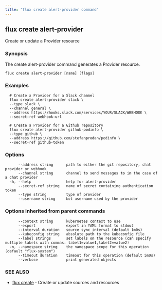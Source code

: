 ```yaml
---
title: "flux create alert-provider command"
---
```

## flux create alert-provider

Create or update a Provider resource

### Synopsis

The create alert-provider command generates a Provider resource.

```
flux create alert-provider [name] [flags]
```

### Examples

```
  # Create a Provider for a Slack channel
  flux create alert-provider slack \
  --type slack \
  --channel general \
  --address https://hooks.slack.com/services/YOUR/SLACK/WEBHOOK \
  --secret-ref webhook-url

  # Create a Provider for a Github repository
  flux create alert-provider github-podinfo \
  --type github \
  --address https://github.com/stefanprodan/podinfo \
  --secret-ref github-token
```

### Options

```
      --address string      path to either the git repository, chat provider or webhook
      --channel string      channel to send messages to in the case of a chat provider
  -h, --help                help for alert-provider
      --secret-ref string   name of secret containing authentication token
      --type string         type of provider
      --username string     bot username used by the provider
```

### Options inherited from parent commands

```
      --context string      kubernetes context to use
      --export              export in YAML format to stdout
      --interval duration   source sync interval (default 1m0s)
      --kubeconfig string   absolute path to the kubeconfig file
      --label strings       set labels on the resource (can specify multiple labels with commas: label1=value1,label2=value2)
  -n, --namespace string    the namespace scope for this operation (default "flux-system")
      --timeout duration    timeout for this operation (default 5m0s)
      --verbose             print generated objects
```

### SEE ALSO

* [flux create](../flux_create/)	 - Create or update sources and resources

